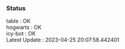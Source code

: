 ### Status


table : OK  
hogwarts : OK  
icy-bot : OK  
Latest Update : 2023-04-25 20:07:58.442401
